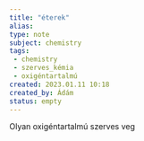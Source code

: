 ```yaml
---
title: "éterek"
alias: 
type: note
subject: chemistry
tags:
 - chemistry
 - szerves_kémia
 - oxigéntartalmú
created: 2023.01.11 10:18
created_by: Ádám
status: empty
---
```

Olyan oxigéntartalmú szerves veg